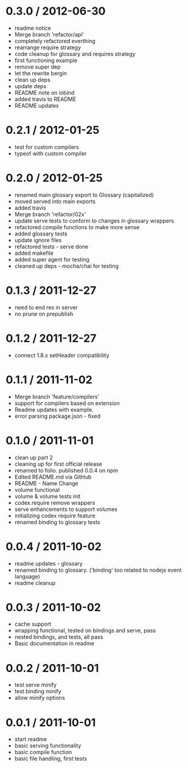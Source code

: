 
0.3.0 / 2012-06-30 
==================

  * readme notice
  * Merge branch 'refactor/api'
  * completely refactored everthing
  * rearrange require strategy
  * code cleanup for glossary and requires strategy
  * first functioning example
  * remove super dep
  * let the rewrite bergin
  * clean up deps
  * update deps
  * README note on iobind
  * added travis to README
  * README updates

0.2.1 / 2012-01-25 
==================

  * test for custom compilers
  * typeof with custom compiler

0.2.0 / 2012-01-25 
==================

  * renamed main glossary export to Glossary (capitalized)
  * moved served into main exports
  * added travis
  * Merge branch 'refactor/02x'
  * update serve tests to conform to changes in glossary wrappers
  * refactored compile functions to make more sense
  * added glossary tests
  * update ignore files
  * refactored tests - serve done
  * added makefile
  * added super agent for testing
  * cleaned up deps - mocha/chai for testing

0.1.3 / 2011-12-27 
==================

  * need to end res in server
  * no prune on prepublish

0.1.2 / 2011-12-27 
==================

  * connect 1.8.x setHeader compatibility

0.1.1 / 2011-11-02 
==================

  * Merge branch 'feature/compilers'
  * support for compilers based on extension
  * Readme updates with example.
  * error parsing package.json - fixed

0.1.0 / 2011-11-01 
==================

  * clean up part 2
  * cleaning up for first official release
  * renamed to folio. published 0.0.4 on npm
  * Edited README.md via GitHub
  * README - Name Change
  * volume functional
  * volume & volume tests init
  * codex.require remove wrappers
  * serve enhancements to support volumes
  * initializing codex require feature
  * renamed binding to glossary tests

0.0.4 / 2011-10-02 
==================

  * readme updates - glossary
  * renamed binding to glossary. ('binding' too related to nodejs event language)
  * readme cleanup

0.0.3 / 2011-10-02 
==================

  * cache support
  * wrapping functional, tested on bindings and serve, pass
  * nested bindings, and tests, all pass
  * Basic documentation in readme

0.0.2 / 2011-10-01 
==================

  * test serve minify
  * test binding minify
  * allow minify options

0.0.1 / 2011-10-01 
==================

  * start readme
  * basic serving functionality
  * basic compile function
  * basic file handling, first tests

